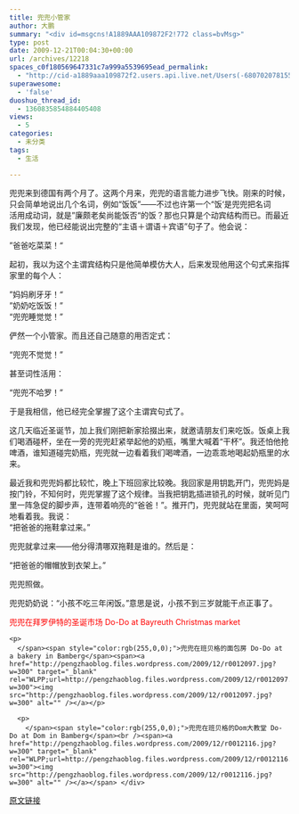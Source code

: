 ```yaml
---
title: 兜兜小管家
author: 大鹏
summary: "<div id=msgcns!A1889AAA109872F2!772 class=bvMsg>"
type: post
date: 2009-12-21T00:04:30+00:00
url: /archives/12218
spaces_c0f180569647331c7a999a5539695ead_permalink:
  - "http://cid-a1889aaa109872f2.users.api.live.net/Users(-6807020781556960526)/Blogs('A1889AAA109872F2!102')/Entries('A1889AAA109872F2!772')?authkey=7T08dKQfQ0s%24"
superawesome:
  - 'false'
duoshuo_thread_id:
  - 1360835854884405408
views:
  - 5
categories:
  - 未分类
tags:
  - 生活

---
```

<div id="msgcns!A1889AAA109872F2!772" class="bvMsg">
  兜兜来到德国有两个月了。这两个月来，兜兜的语言能力进步飞快。刚来的时候，只会简单地说出几个名词，例如“饭饭”——不过也许第一个“饭‘是兜兜把名词<br /> 活用成动词，就是”廉颇老矣尚能饭否“的饭？那也只算是个动宾结构而已。而最近我们发现，他已经能说出完整的“主语＋谓语＋宾语”句子了。他会说：</p> 
  
  <p>
    ”爸爸吃菜菜！“
  </p>
  
  <p>
    起初，我以为这个主谓宾结构只是他简单模仿大人，后来发现他用这个句式来指挥家里的每个人：
  </p>
  
  <p>
    ”妈妈刷牙牙！“<br />”奶奶吃饭饭！”<br />“兜兜睡觉觉！”
  </p>
  
  <p>
    俨然一个小管家。而且还自己随意的用否定式：
  </p>
  
  <p>
    “兜兜不觉觉！”
  </p>
  
  <p>
    甚至词性活用：
  </p>
  
  <p>
    “兜兜不哈罗！”
  </p>
  
  <p>
    于是我相信，他已经完全掌握了这个主谓宾句式了。
  </p>
  
  <p>
    这几天临近圣诞节，加上我们刚把新家拾掇出来，就邀请朋友们来吃饭。饭桌上我们喝酒碰杯，坐在一旁的兜兜赶紧举起他的奶瓶，嘴里大喊着“干杯”。我还怕他抢啤酒，谁知道碰完奶瓶，兜兜就一边看着我们喝啤酒，一边乖乖地喝起奶瓶里的水来。
  </p>
  
  <p>
    最近我和兜兜妈都比较忙，晚上下班回家比较晚。我回家是用钥匙开门，兜兜妈是按门铃，不知何时，兜兜掌握了这个规律。当我把钥匙插进锁孔的时候，就听见门里一阵急促的脚步声，连带着响亮的“爸爸！”。推开门，兜兜就站在里面，笑呵呵地看着我。我说：<br />“把爸爸的拖鞋拿过来。”
  </p>
  
  <p>
    兜兜就拿过来——他分得清哪双拖鞋是谁的。然后是：
  </p>
  
  <p>
    “把爸爸的帽帽放到衣架上。”
  </p>
  
  <p>
    兜兜照做。
  </p>
  
  <p>
    兜兜奶奶说：“小孩不吃三年闲饭。”意思是说，小孩不到三岁就能干点正事了。
  </p>
  
  <p>
    <span style="color:rgb(255,0,0);">兜兜在拜罗伊特的圣诞市场 Do-Do at Bayreuth Christmas market</span><br /><span><a href="http://pengzhaoblog.files.wordpress.com/2009/12/r0012087.jpg?w=300" target="_blank" rel="WLPP;url=http://pengzhaoblog.files.wordpress.com/2009/12/r0012087.jpg?w=300"><img src="http://pengzhaoblog.files.wordpress.com/2009/12/r0012087.jpg?w=300" alt="" /></a></p> 
    
    <p>
      </span><span style="color:rgb(255,0,0);">兜兜在班贝格的面包房 Do-Do at a bakery in Bamberg</span><span><a href="http://pengzhaoblog.files.wordpress.com/2009/12/r0012097.jpg?w=300" target="_blank" rel="WLPP;url=http://pengzhaoblog.files.wordpress.com/2009/12/r0012097.jpg?w=300"><img src="http://pengzhaoblog.files.wordpress.com/2009/12/r0012097.jpg?w=300" alt="" /></a></p> 
      
      <p>
        </span><span style="color:rgb(255,0,0);">兜兜在班贝格的Dom大教堂 Do-Do at Dom in Bamberg</span><br /><span><a href="http://pengzhaoblog.files.wordpress.com/2009/12/r0012116.jpg?w=300" target="_blank" rel="WLPP;url=http://pengzhaoblog.files.wordpress.com/2009/12/r0012116.jpg?w=300"><img src="http://pengzhaoblog.files.wordpress.com/2009/12/r0012116.jpg?w=300" alt="" /></a></span> </div>

[原文链接](http://dapengde.com/archives/12218)


